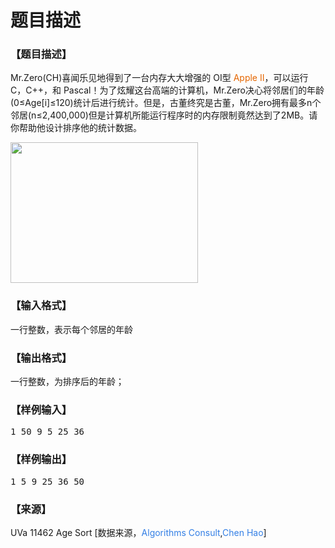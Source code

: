 # 题目描述


<h3>
【题目描述】
</h3>
<p>
Mr.Zero(CH)喜闻乐见地得到了一台内存大大增强的 OI型 <span style="color:#E56600;">Apple Ⅱ</span>，可以运行 C，C++，和 Pascal！为了炫耀这台高端的计算机，Mr.Zero决心将邻居们的年龄(0≤Age[i]≤120)统计后进行统计。但是，古董终究是古董，Mr.Zero拥有最多n个邻居(n≤2,400,000)但是计算机所能运行程序时的内存限制竟然达到了2MB。请你帮助他设计排序他的统计数据。
</p>
<p>
<img width="300" height="225" align="" alt="" src="/upload/image/20131012/20131012232643_13748.jpg" title=""/> 
</p>
<h3>
【输入格式】
</h3>
<p>
一行整数，表示每个邻居的年龄
</p>
<h3>
【输出格式】
</h3>
<p>
一行整数，为排序后的年龄；
</p>
<h3>
【样例输入】
</h3>
<pre>1 50 9 5 25 36 
</pre>
<h3>
【样例输出】
</h3>
<pre>1 5 9 25 36 50</pre>
<h3>
【来源】
</h3>
<p>
UVa 11462 Age Sort [数据来源，<span style="color:#337FE5;">Algorithms Consult</span>,<span style="color:#337FE5;">Chen Hao</span>]
</p>
